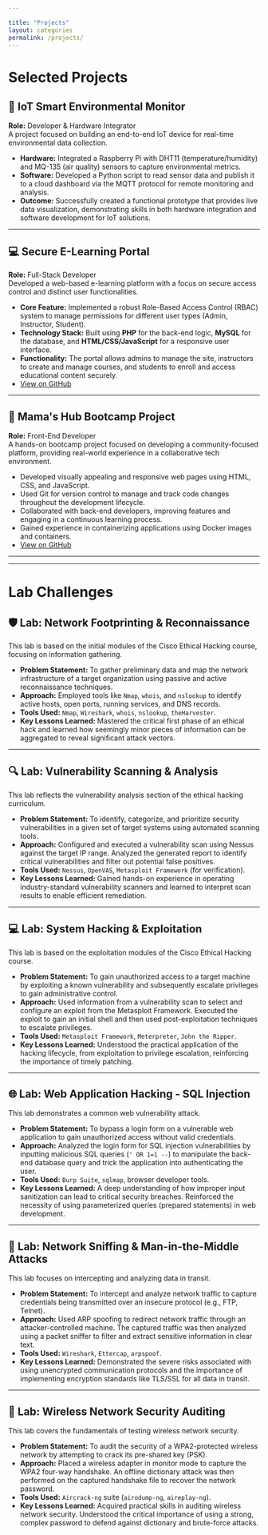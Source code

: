 ```yaml
---

title: "Projects"
layout: categories
permalink: /projects/
---
```


# Selected Projects

## 🚀 IoT Smart Environmental Monitor
**Role:** Developer & Hardware Integrator  
A project focused on building an end-to-end IoT device for real-time environmental data collection.
-   **Hardware:** Integrated a Raspberry Pi with DHT11 (temperature/humidity) and MQ-135 (air quality) sensors to capture environmental metrics.
-   **Software:** Developed a Python script to read sensor data and publish it to a cloud dashboard via the MQTT protocol for remote monitoring and analysis.
-   **Outcome:** Successfully created a functional prototype that provides live data visualization, demonstrating skills in both hardware integration and software development for IoT solutions.

---

## 💻 Secure E-Learning Portal
**Role:** Full-Stack Developer  
Developed a web-based e-learning platform with a focus on secure access control and distinct user functionalities.
-   **Core Feature:** Implemented a robust Role-Based Access Control (RBAC) system to manage permissions for different user types (Admin, Instructor, Student).
-   **Technology Stack:** Built using **PHP** for the back-end logic, **MySQL** for the database, and **HTML/CSS/JavaScript** for a responsive user interface.
-   **Functionality:** The portal allows admins to manage the site, instructors to create and manage courses, and students to enroll and access educational content securely.
-   [View on GitHub](https://github.com/gisembaberryl/webproject.git )
---

## 🚀 Mama's Hub Bootcamp Project
**Role:** Front-End Developer  
A hands-on bootcamp project focused on developing a community-focused platform, providing real-world experience in a collaborative tech environment.
-   Developed visually appealing and responsive web pages using HTML, CSS, and JavaScript.
-   Used Git for version control to manage and track code changes throughout the development lifecycle.
-   Collaborated with back-end developers, improving features and engaging in a continuous learning process.
-   Gained experience in containerizing applications using Docker images and containers.
-    [View on GitHub](https://github.com/gisembaberryl/mamashub-web.git)

---
---

# Lab Challenges

## 🛡️ Lab: Network Footprinting & Reconnaissance
This lab is based on the initial modules of the Cisco Ethical Hacking course, focusing on information gathering.

-   **Problem Statement:** To gather preliminary data and map the network infrastructure of a target organization using passive and active reconnaissance techniques.
-   **Approach:** Employed tools like `Nmap`, `whois`, and `nslookup` to identify active hosts, open ports, running services, and DNS records.
-   **Tools Used:** `Nmap`, `Wireshark`, `whois`, `nslookup`, `theHarvester`.
-   **Key Lessons Learned:** Mastered the critical first phase of an ethical hack and learned how seemingly minor pieces of information can be aggregated to reveal significant attack vectors.

---

## 🔍 Lab: Vulnerability Scanning & Analysis
This lab reflects the vulnerability analysis section of the ethical hacking curriculum.

-   **Problem Statement:** To identify, categorize, and prioritize security vulnerabilities in a given set of target systems using automated scanning tools.
-   **Approach:** Configured and executed a vulnerability scan using Nessus against the target IP range. Analyzed the generated report to identify critical vulnerabilities and filter out potential false positives.
-   **Tools Used:** `Nessus`, `OpenVAS`, `Metasploit Framework` (for verification).
-   **Key Lessons Learned:** Gained hands-on experience in operating industry-standard vulnerability scanners and learned to interpret scan results to enable efficient remediation.

---

## 💻 Lab: System Hacking & Exploitation
This lab is based on the exploitation modules of the Cisco Ethical Hacking course.

-   **Problem Statement:** To gain unauthorized access to a target machine by exploiting a known vulnerability and subsequently escalate privileges to gain administrative control.
-   **Approach:** Used information from a vulnerability scan to select and configure an exploit from the Metasploit Framework. Executed the exploit to gain an initial shell and then used post-exploitation techniques to escalate privileges.
-   **Tools Used:** `Metasploit Framework`, `Meterpreter`, `John the Ripper`.
-   **Key Lessons Learned:** Understood the practical application of the hacking lifecycle, from exploitation to privilege escalation, reinforcing the importance of timely patching.

---

## 🌐 Lab: Web Application Hacking - SQL Injection
This lab demonstrates a common web vulnerability attack.

-   **Problem Statement:** To bypass a login form on a vulnerable web application to gain unauthorized access without valid credentials.
-   **Approach:** Analyzed the login form for SQL injection vulnerabilities by inputting malicious SQL queries (`' OR 1=1 --`) to manipulate the back-end database query and trick the application into authenticating the user.
-   **Tools Used:** `Burp Suite`, `sqlmap`, browser developer tools.
-   **Key Lessons Learned:** A deep understanding of how improper input sanitization can lead to critical security breaches. Reinforced the necessity of using parameterized queries (prepared statements) in web development.

---

## 📡 Lab: Network Sniffing & Man-in-the-Middle Attacks
This lab focuses on intercepting and analyzing data in transit.

-   **Problem Statement:** To intercept and analyze network traffic to capture credentials being transmitted over an insecure protocol (e.g., FTP, Telnet).
-   **Approach:** Used ARP spoofing to redirect network traffic through an attacker-controlled machine. The captured traffic was then analyzed using a packet sniffer to filter and extract sensitive information in clear text.
-   **Tools Used:** `Wireshark`, `Ettercap`, `arpspoof`.
-   **Key Lessons Learned:** Demonstrated the severe risks associated with using unencrypted communication protocols and the importance of implementing encryption standards like TLS/SSL for all data in transit.

---

## 📶 Lab: Wireless Network Security Auditing
This lab covers the fundamentals of testing wireless network security.

-   **Problem Statement:** To audit the security of a WPA2-protected wireless network by attempting to crack its pre-shared key (PSK).
-   **Approach:** Placed a wireless adapter in monitor mode to capture the WPA2 four-way handshake. An offline dictionary attack was then performed on the captured handshake file to recover the network password.
-   **Tools Used:** `Aircrack-ng` suite (`airodump-ng`, `aireplay-ng`).
-   **Key Lessons Learned:** Acquired practical skills in auditing wireless network security. Understood the critical importance of using a strong, complex password to defend against dictionary and brute-force attacks.
```
